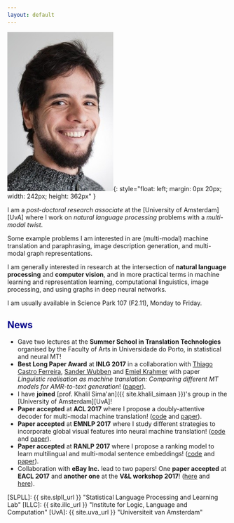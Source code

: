 ```yaml
---
layout: default
---
```



![iacer](/img/people/iacer2.png){: style="float: left; margin: 0px 20px; width: 242px; height: 362px" }

I am a *post-doctoral research associate* at the [University of Amsterdam][UvA]
where I work on *natural language processing* problems with a *multi-modal twist*.

Some example problems I am interested in are (multi-modal) machine translation and paraphrasing,
image description generation, and multi-modal graph representations.

I am generally interested in research at the intersection of __natural language processing__ and **computer vision**,
and in more practical terms in machine learning and representation learning, computational linguistics,
image processing, and using graphs in deep neural networks.

I am usually available in Science Park 107 (F2.11), Monday to Friday.

## <span style="color:darkblue">News </span>

* Gave two lectures at the <strong>**Summer School in Translation Technologies**</strong> organised by the Faculty of Arts in Universidade do Porto, in statistical and neural MT!
* <strong>**Best Long Paper Award**</strong> at <strong>**INLG 2017**</strong> in a collaboration with [Thiago Castro Ferreira](//scholar.google.nl/citations?user=WvXZlDIAAAAJ&hl=en), [Sander Wubben](//swubb.github.io/about/) and [Emiel Krahmer](//emielkrahmer.nl/) with paper *Linguistic realisation as machine translation: Comparing different MT models for AMR-to-text generation*! ([paper](//aclweb.org/anthology/W17-3501)).
* I have <strong>**joined**</strong> [prof. Khalil Sima'an]({{ site.khalil_simaan }})'s group in the [University of Amsterdam][UvA]!
* <strong>**Paper accepted**</strong> at <strong>**ACL 2017**</strong> where I propose a doubly-attentive decoder for multi-modal machine translation! ([code](//github.com/iacercalixto/MultimodalNMT) and [paper](//aclweb.org/anthology/P17-1175)).
* <strong>**Paper accepted**</strong> at <strong>**EMNLP 2017**</strong> where I study different strategies to incorporate global visual features into neural machine translation! ([code](//github.com/iacercalixto/MultimodalNMT) and [paper](//arxiv.org/pdf/1701.06521)).
* <strong>**Paper accepted**</strong> at <strong>**RANLP 2017**</strong> where I propose a ranking model to learn multilingual and multi-modal sentence embeddings! ([code](//github.com/iacercalixto/multilingual-multimodal-embedding) and [paper](//www.acl-bg.org/proceedings/2017/RANLP%202017/pdf/RANLP020.pdf)).
* Collaboration with <strong>**eBay Inc.**</strong> lead to two papers! One <strong>**paper accepted**</strong> at <strong>**EACL 2017**</strong> and <strong>**another one**</strong> at the <strong>**V&L workshop 2017**</strong>! ([here](//aclweb.org/anthology/E/E17/E17-2101.pdf) and [here](http://aclweb.org/anthology/W/W17/W17-2004.pdf)).


[SLPLL]: {{ site.slpll_url }} "Statistical Language Processing and Learning Lab"
[ILLC]: {{ site.illc_url }} "Institute for Logic, Language and Computation"
[UvA]: {{ site.uva_url }} "Universiteit van Amsterdam"
